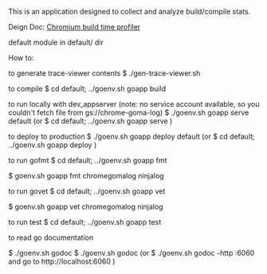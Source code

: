 This is an application designed to collect and analyze build/compile stats.

Deign Doc: [Chromium build time profiler](https://docs.google.com/a/chromium.org/document/d/16TdPTIIZbtAarXZIMJdiT9CePG5WYCrdxm5u9UuHXNY/edit#heading=h.xgjl2srtytjt)

default module
 in default/ dir

How to:

 to generate trace-viewer contents
  $ ./gen-trace-viewer.sh

 to compile
   $ cd default; ../goenv.sh goapp build

 to run locally with dev_appserver
 (note: no service account available, so you couldn't
  fetch file from gs://chrome-goma-log)
   $ ./goenv.sh goapp serve default
 (or
   $ cd default; ../goenv.sh goapp serve
 )

 to deploy to production
  $ ./goenv.sh goapp deploy default
 (or
  $ cd default; ../goenv.sh goapp deploy
 )

 to run gofmt
  $ cd default; ../goenv.sh goapp fmt

  $ goenv.sh goapp fmt chromegomalog ninjalog

 to run govet
  $ cd default; ../goenv.sh goapp vet

  $ goenv.sh goapp vet chromegomalog ninjalog

 to run test
  $ cd default; ../goenv.sh goapp test

 to read go documentation

  $ ./goenv.sh godoc <package>
  $ ./goenv.sh godoc <package> <symbol>
 (or
  $ ./goenv.sh godoc -http :6060
 and go to http://localhost:6060
 )
